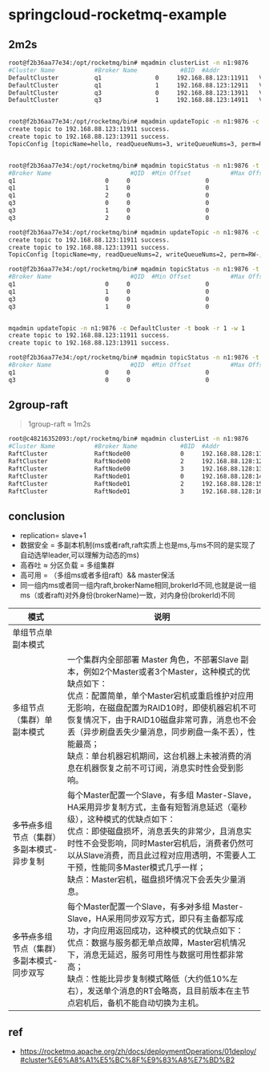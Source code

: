 # springcloud-rocketmq-example

## 2m2s

```bash
root@f2b36aa77e34:/opt/rocketmq/bin# mqadmin clusterList -n n1:9876
#Cluster Name           #Broker Name            #BID  #Addr                  #Version              #InTPS(LOAD)     #OutTPS(LOAD)  #Timer(Progress)        #PCWait(ms)  #Hour         #SPACE    #ACTIVATED
DefaultCluster          q1               0     192.168.88.123:11911   V5_3_0                 0.00(0,0ms)       0.00(0,0ms)  0-0(0.0w, 0.0, 0.0)               0  480097.14     0.0100          true
DefaultCluster          q1               1     192.168.88.123:12911   V5_3_0                 0.00(0,0ms)       0.00(0,0ms)  2-0(0.0w, 0.0, 0.0)               0  480097.14     0.0100         false
DefaultCluster          q3               0     192.168.88.123:13911   V5_3_0                 0.00(0,0ms)       0.00(0,0ms)  1-0(0.0w, 0.0, 0.0)               0  480097.14     0.0100          true
DefaultCluster          q3               1     192.168.88.123:14911   V5_3_0                 0.00(0,0ms)       0.00(0,0ms)  3-0(0.0w, 0.0, 0.0)               0  480097.14     0.0100         false


root@f2b36aa77e34:/opt/rocketmq/bin# mqadmin updateTopic -n n1:9876 -c DefaultCluster -t hello -r 3 -w 3
create topic to 192.168.88.123:11911 success.
create topic to 192.168.88.123:13911 success.
TopicConfig [topicName=hello, readQueueNums=3, writeQueueNums=3, perm=RW-, topicFilterType=SINGLE_TAG, topicSysFlag=0, order=false, attributes={}]


root@f2b36aa77e34:/opt/rocketmq/bin# mqadmin topicStatus -n n1:9876 -t hello
#Broker Name                      #QID  #Min Offset           #Max Offset             #Last Updated
q1                         0     0                     0                       
q1                         1     0                     0                       
q1                         2     0                     0                       
q3                         0     0                     0                       
q3                         1     0                     0                       
q3                         2     0                     0                       

root@f2b36aa77e34:/opt/rocketmq/bin# mqadmin updateTopic -n n1:9876 -c DefaultCluster -t my -r 2 -w 2
create topic to 192.168.88.123:11911 success.
create topic to 192.168.88.123:13911 success.
TopicConfig [topicName=my, readQueueNums=2, writeQueueNums=2, perm=RW-, topicFilterType=SINGLE_TAG, topicSysFlag=0, order=false, attributes={}]

root@f2b36aa77e34:/opt/rocketmq/bin# mqadmin topicStatus -n n1:9876 -t my
#Broker Name                      #QID  #Min Offset           #Max Offset             #Last Updated
q1                         0     0                     0                       
q1                         1     0                     0                       
q3                         0     0                     0                       
q3                         1     0                     0                       


mqadmin updateTopic -n n1:9876 -c DefaultCluster -t book -r 1 -w 1
create topic to 192.168.88.123:11911 success.
create topic to 192.168.88.123:13911 success.

root@f2b36aa77e34:/opt/rocketmq/bin# mqadmin topicStatus -n n1:9876 -t book
#Broker Name                      #QID  #Min Offset           #Max Offset             #Last Updated
q1                         0     0                     0                       
q3                         0     0                     0                       
```

## 2group-raft

> 1group-raft ≈ 1m2s

```bash
root@c48216352093:/opt/rocketmq/bin# mqadmin clusterList -n n1:9876
#Cluster Name           #Broker Name            #BID  #Addr                  #Version              #InTPS(LOAD)     #OutTPS(LOAD)  #Timer(Progress)        #PCWait(ms)  #Hour         #SPACE    #ACTIVATED
RaftCluster             RaftNode00              0     192.168.88.128:11911   V5_3_0                 0.00(0,0ms)       0.00(0,0ms)  0-0(0.0w, 0.0, 0.0)               0  480099.47     0.0100          true
RaftCluster             RaftNode00              2     192.168.88.128:12911   V5_3_0                 0.00(0,0ms)       0.00(0,0ms)  1-0(0.0w, 0.0, 0.0)               0  480099.47     0.0100         false
RaftCluster             RaftNode00              3     192.168.88.128:13911   V5_3_0                 0.00(0,0ms)       0.00(0,0ms)  2-0(0.0w, 0.0, 0.0)               0  480099.47     0.0100         false
RaftCluster             RaftNode01              0     192.168.88.128:14911   V5_3_0                 0.00(0,0ms)       0.00(0,0ms)  0-0(0.0w, 0.0, 0.0)               0  480099.47     0.0100          true
RaftCluster             RaftNode01              2     192.168.88.128:15911   V5_3_0                 0.00(0,0ms)       0.00(0,0ms)  3-0(0.0w, 0.0, 0.0)               0  480099.47     0.0100         false
RaftCluster             RaftNode01              3     192.168.88.128:16911   V5_3_0                 0.00(0,0ms)       0.00(0,0ms)  604757-0(0.0w, 0.0, 0.0)            0  480099.47     0.0100         false
```

## conclusion

- replication= slave+1
- 数据安全 = 多副本机制(ms或者raft,raft实质上也是ms,与ms不同的是实现了自动选举leader,可以理解为动态的ms)
- 高吞吐 ≈ 分区负载 = 多组集群
- 高可用 = （多组ms或者多组raft）&& master保活
- 同一组内ms或者同一组内raft,brokerName相同,brokerId不同,也就是说一组ms（或者raft)对外身份(brokerName)一致，对内身份(brokerId)不同

| 模式                              | 说明                                                                                                                                                                                                                                                                                                                                                                                                             |
|-----------------------------------|------------------------------------------------------------------------------------------------------------------------------------------------------------------------------------------------------------------------------------------------------------------------------------------------------------------------------------------------------------------------------------------------------------------|
| 单组节点单副本模式                |                                                                                                                                                                                                                                                                                                                                                                                                                  |
| 多组节点（集群）单副本模式        | 一个集群内全部部署 Master 角色，不部署Slave 副本，例如2个Master或者3个Master，这种模式的优缺点如下： <br/>优点：配置简单，单个Master宕机或重启维护对应用无影响，在磁盘配置为RAID10时，即使机器宕机不可恢复情况下，由于RAID10磁盘非常可靠，消息也不会丢（异步刷盘丢失少量消息，同步刷盘一条不丢），性能最高； <br/>缺点：单台机器宕机期间，这台机器上未被消费的消息在机器恢复之前不可订阅，消息实时性会受到影响。 |
| ~~多节点~~多组节点（集群）多副本模式-异步复制 | 每个Master配置一个Slave，有多组 Master-Slave，HA采用异步复制方式，主备有短暂消息延迟（毫秒级），这种模式的优缺点如下：  <br/>优点：即使磁盘损坏，消息丢失的非常少，且消息实时性不会受影响，同时Master宕机后，消费者仍然可以从Slave消费，而且此过程对应用透明，不需要人工干预，性能同多Master模式几乎一样；  <br/>缺点：Master宕机，磁盘损坏情况下会丢失少量消息。                                                |
| ~~多节点~~多组节点（集群）多副本模式-同步双写 | 每个Master配置一个Slave，有~~多对~~多组 Master-Slave，HA采用同步双写方式，即只有主备都写成功，才向应用返回成功，这种模式的优缺点如下：  <br/>优点：数据与服务都无单点故障，Master宕机情况下，消息无延迟，服务可用性与数据可用性都非常高；  <br/>缺点：性能比异步复制模式略低（大约低10%左右），发送单个消息的RT会略高，且目前版本在主节点宕机后，备机不能自动切换为主机。                                                |

## ref
- <https://rocketmq.apache.org/zh/docs/deploymentOperations/01deploy/#cluster%E6%A8%A1%E5%BC%8F%E9%83%A8%E7%BD%B2>